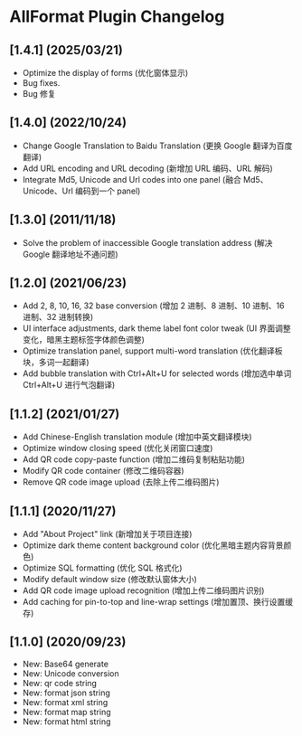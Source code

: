 # AllFormat Plugin Changelog

## [1.4.1] (2025/03/21)
- Optimize the display of forms (优化窗体显示)
- Bug fixes.
- Bug 修复

## [1.4.0] (2022/10/24)
- Change Google Translation to Baidu Translation (更换 Google 翻译为百度翻译)
- Add URL encoding and URL decoding (新增加 URL 编码、URL 解码)
- Integrate Md5, Unicode and Url codes into one panel (融合 Md5、Unicode、Url 编码到一个 panel)

## [1.3.0] (2011/11/18)
- Solve the problem of inaccessible Google translation address (解决 Google 翻译地址不通问题)

## [1.2.0] (2021/06/23)
- Add 2, 8, 10, 16, 32 base conversion (增加 2 进制、8 进制、10 进制、16 进制、32 进制转换)
- UI interface adjustments, dark theme label font color tweak (UI 界面调整变化，暗黑主题标签字体颜色调整)
- Optimize translation panel, support multi-word translation (优化翻译板块，多词一起翻译)
- Add bubble translation with Ctrl+Alt+U for selected words (增加选中单词 Ctrl+Alt+U 进行气泡翻译)

## [1.1.2] (2021/01/27)
- Add Chinese-English translation module (增加中英文翻译模块)
- Optimize window closing speed (优化关闭窗口速度)
- Add QR code copy-paste function (增加二维码复制粘贴功能)
- Modify QR code container (修改二维码容器)
- Remove QR code image upload (去除上传二维码图片)

## [1.1.1] (2020/11/27)
- Add "About Project" link (新增加关于项目连接)
- Optimize dark theme content background color (优化黑暗主题内容背景颜色)
- Optimize SQL formatting (优化 SQL 格式化)
- Modify default window size (修改默认窗体大小)
- Add QR code image upload recognition (增加上传二维码图片识别)
- Add caching for pin-to-top and line-wrap settings (增加置顶、换行设置缓存)

## [1.1.0] (2020/09/23)
- New: Base64 generate
- New: Unicode conversion
- New: qr code string
- New: format json string
- New: format xml string
- New: format map string
- New: format html string
